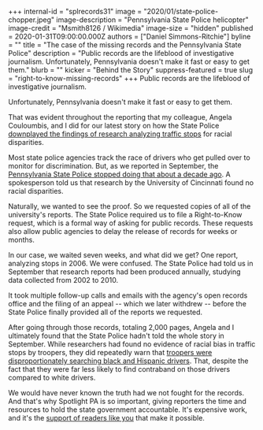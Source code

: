 +++
internal-id = "splrecords31"
image = "2020/01/state-police-chopper.jpeg"
image-description = "Pennsylvania State Police helicopter"
image-credit = "Msmith8126 / Wikimedia"
image-size = "hidden"
published = 2020-01-31T09:00:00.000Z
authors = ["Daniel Simmons-Ritchie"]
byline = ""
title = "The case of the missing records and the Pennsylvania State Police"
description = "Public records are the lifeblood of investigative journalism. Unfortunately, Pennsylvania doesn't make it fast or easy to get them."
blurb = ""
kicker = "Behind the Story"
suppress-featured = true
slug = "right-to-know-missing-records"
+++
Public records are the lifeblood of investigative journalism.

Unfortunately, Pennsylvania doesn't make it fast or easy to get them.

That was evident throughout the reporting that my colleague, Angela Couloumbis, and I did for our latest story on how the State Police
[downplayed the findings of research analyzing traffic stops](https://lesspage.com/news/2020/01/pennsylvania-state-police-racial-bias-traffic-stops-vehicle-searches/) for racial disparities.

Most state police agencies track the race of drivers who get pulled over to monitor for discrimination. But, as we reported in September, the
[Pennsylvania State Police stopped doing that about a decade ago](https://lesspage.com/news/2019/09/pa-state-police-stopped-tracking-driver-race/). A spokesperson told us that research by the University of Cincinnati found no racial disparities.

Naturally, we wanted to see the proof. So we requested copies of all of the university's reports. The State Police required us to file a Right-to-Know request, which is a formal way of asking for public
records. These requests also allow public agencies to delay the release
of records for weeks or months.

In our case, we waited seven weeks, and what did we get? One report, analyzing stops in 2006. We were confused. The State Police had told us
in September that research reports had been produced annually, studying
data collected from 2002 to 2010.

It took multiple follow-up calls and emails with the agency's open records office and the filing of an appeal -- which we later withdrew --
before the State Police finally provided all of the reports we
requested.

After going through those records, totaling 2,000 pages, Angela and I ultimately found that the State Police hadn't told the whole story in September. While researchers had found no evidence of racial bias in
traffic stops by troopers, they did repeatedly warn that [troopers were disproportionately searching black and Hispanic drivers](https://lesspage.com/news/2020/01/pennsylvania-state-police-racial-bias-traffic-stops-vehicle-searches/). That, despite the fact that they were far less likely to find contraband
on those drivers compared to white drivers. 

We would have never known the truth had we not fought for the records. And that's why Spotlight PA is so important, giving reporters the time and resources to hold the state government accountable. It's expensive work, and it's the [support of readers like you](https://lesspage.com/donate/) that make it possible.
